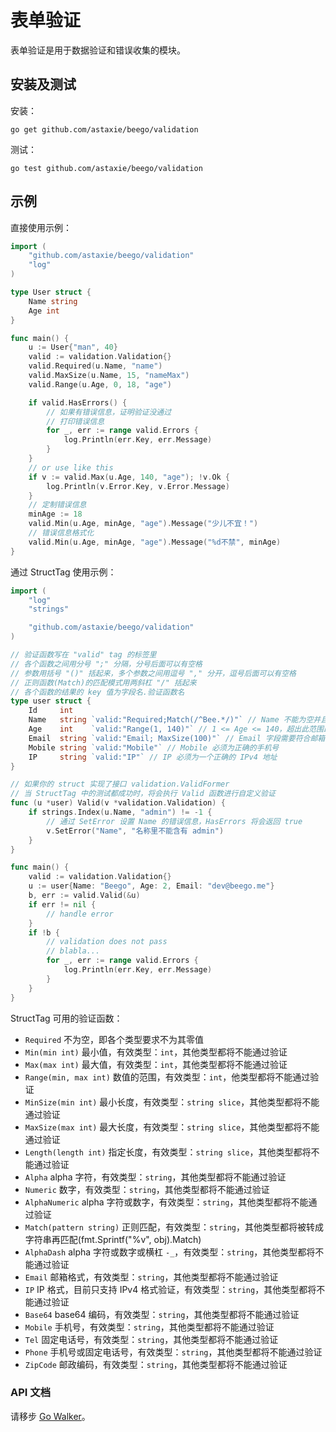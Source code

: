 # 表单验证

表单验证是用于数据验证和错误收集的模块。

## 安装及测试

安装：

    go get github.com/astaxie/beego/validation

测试：

    go test github.com/astaxie/beego/validation

## 示例

直接使用示例：

```go
import (
    "github.com/astaxie/beego/validation"
    "log"
)

type User struct {
    Name string
    Age int
}

func main() {
    u := User{"man", 40}
    valid := validation.Validation{}
    valid.Required(u.Name, "name")
    valid.MaxSize(u.Name, 15, "nameMax")
    valid.Range(u.Age, 0, 18, "age")

    if valid.HasErrors() {
        // 如果有错误信息，证明验证没通过
        // 打印错误信息
        for _, err := range valid.Errors {
            log.Println(err.Key, err.Message)
        }
    }
    // or use like this
    if v := valid.Max(u.Age, 140, "age"); !v.Ok {
        log.Println(v.Error.Key, v.Error.Message)
    }
    // 定制错误信息
    minAge := 18
    valid.Min(u.Age, minAge, "age").Message("少儿不宜！")
    // 错误信息格式化
    valid.Min(u.Age, minAge, "age").Message("%d不禁", minAge)
}
```

通过 StructTag 使用示例：

```go
import (
    "log"
    "strings"

    "github.com/astaxie/beego/validation"
)

// 验证函数写在 "valid" tag 的标签里
// 各个函数之间用分号 ";" 分隔，分号后面可以有空格
// 参数用括号 "()" 括起来，多个参数之间用逗号 "," 分开，逗号后面可以有空格
// 正则函数(Match)的匹配模式用两斜杠 "/" 括起来
// 各个函数的结果的 key 值为字段名.验证函数名
type user struct {
    Id     int
    Name   string `valid:"Required;Match(/^Bee.*/)"` // Name 不能为空并且以 Bee 开头
    Age    int    `valid:"Range(1, 140)"` // 1 <= Age <= 140，超出此范围即为不合法
    Email  string `valid:"Email; MaxSize(100)"` // Email 字段需要符合邮箱格式，并且最大长度不能大于 100 个字符
    Mobile string `valid:"Mobile"` // Mobile 必须为正确的手机号
    IP     string `valid:"IP"` // IP 必须为一个正确的 IPv4 地址
}

// 如果你的 struct 实现了接口 validation.ValidFormer
// 当 StructTag 中的测试都成功时，将会执行 Valid 函数进行自定义验证
func (u *user) Valid(v *validation.Validation) {
    if strings.Index(u.Name, "admin") != -1 {
        // 通过 SetError 设置 Name 的错误信息，HasErrors 将会返回 true
        v.SetError("Name", "名称里不能含有 admin")
    }
}

func main() {
    valid := validation.Validation{}
    u := user{Name: "Beego", Age: 2, Email: "dev@beego.me"}
    b, err := valid.Valid(&u)
    if err != nil {
        // handle error
    }
    if !b {
        // validation does not pass
        // blabla...
        for _, err := range valid.Errors {
            log.Println(err.Key, err.Message)
        }
    }
}
```

StructTag 可用的验证函数：

- `Required` 不为空，即各个类型要求不为其零值
- `Min(min int)` 最小值，有效类型：`int`，其他类型都将不能通过验证
- `Max(max int)` 最大值，有效类型：`int`，其他类型都将不能通过验证
- `Range(min, max int)` 数值的范围，有效类型：`int`，他类型都将不能通过验证
- `MinSize(min int)` 最小长度，有效类型：`string slice`，其他类型都将不能通过验证
- `MaxSize(max int)` 最大长度，有效类型：`string slice`，其他类型都将不能通过验证
- `Length(length int)` 指定长度，有效类型：`string slice`，其他类型都将不能通过验证
- `Alpha` alpha 字符，有效类型：`string`，其他类型都将不能通过验证
- `Numeric` 数字，有效类型：`string`，其他类型都将不能通过验证
- `AlphaNumeric` alpha 字符或数字，有效类型：`string`，其他类型都将不能通过验证
- `Match(pattern string)` 正则匹配，有效类型：`string`，其他类型都将被转成字符串再匹配(fmt.Sprintf("%v", obj).Match)
- `AlphaDash` alpha 字符或数字或横杠 `-_`，有效类型：`string`，其他类型都将不能通过验证
- `Email` 邮箱格式，有效类型：`string`，其他类型都将不能通过验证
- `IP` IP 格式，目前只支持 IPv4 格式验证，有效类型：`string`，其他类型都将不能通过验证
- `Base64` base64 编码，有效类型：`string`，其他类型都将不能通过验证
- `Mobile` 手机号，有效类型：`string`，其他类型都将不能通过验证
- `Tel` 固定电话号，有效类型：`string`，其他类型都将不能通过验证
- `Phone` 手机号或固定电话号，有效类型：`string`，其他类型都将不能通过验证
- `ZipCode` 邮政编码，有效类型：`string`，其他类型都将不能通过验证

### API 文档

请移步 [Go Walker](http://gowalker.org/github.com/astaxie/beego/validation)。
